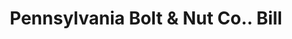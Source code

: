 ---
doi: 10.7916/D85Q676P
date_other: '1899'
date_other_textual: '1899'
form: printed ephemera
genre:
- Invoices
name:
- Pennsylvania Bolt & Nut Co.
object_in_context_url: https://biggert.cul.columbia.edu/items/view/ave_biggert_01379
subject_hierarchical_geographic:
- Lebanon, Pennsylvania, United States
subject_name:
- Pennsylvania Bolt & Nut Co.
title: Pennsylvania Bolt & Nut Co.. Bill
sort_title: Pennsylvania Bolt & Nut Co.. Bill
call_number: ave_biggert_01379
coordinates:
- 40.34166666666667,-76.42083333333333
pid: ave_biggert_01379
identifiers: ave_biggert_01379
thumbnail: false
permalink: /biggert/ave_biggert_01379/
layout: iiif-image-page
---